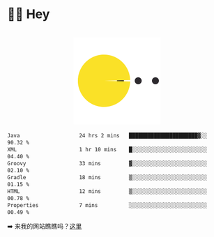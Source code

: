 
# 👋🏻 Hey
<div align="center">
	<br>
	<img src="https://raw.githubusercontent.com/Aniket965/Aniket965/master/pacman.svg?sanitize=true" width="200" height="200">
	<br>
</div>

<!--START_SECTION:waka-->

```text
Java                   24 hrs 2 mins   ██████████████████████▓░░   90.32 %
XML                    1 hr 10 mins    █░░░░░░░░░░░░░░░░░░░░░░░░   04.40 %
Groovy                 33 mins         ▓░░░░░░░░░░░░░░░░░░░░░░░░   02.10 %
Gradle                 18 mins         ▒░░░░░░░░░░░░░░░░░░░░░░░░   01.15 %
HTML                   12 mins         ▒░░░░░░░░░░░░░░░░░░░░░░░░   00.78 %
Properties             7 mins          ░░░░░░░░░░░░░░░░░░░░░░░░░   00.49 %
```

<!--END_SECTION:waka-->

 ➡️  来我的网站瞧瞧吗？[这里](https://www.shaolongfei.com)
